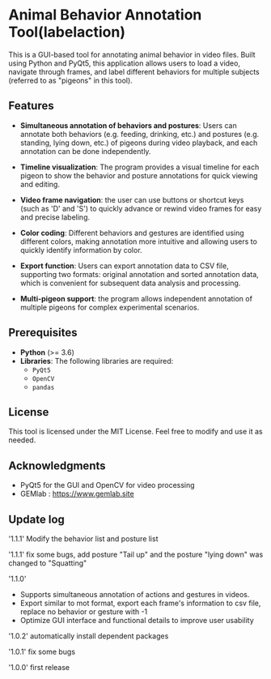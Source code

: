 # Animal Behavior Annotation Tool(labelaction)

This is a GUI-based tool for annotating animal behavior in video files. Built using Python and PyQt5, this application allows users to load a video, navigate through frames, and label different behaviors for multiple subjects (referred to as "pigeons" in this tool).

## Features

- **Simultaneous annotation of behaviors and postures**: Users can annotate both behaviors (e.g. feeding, drinking, etc.) and postures (e.g. standing, lying down, etc.) of pigeons during video playback, and each annotation can be done independently.
- **Timeline visualization**: The program provides a visual timeline for each pigeon to show the behavior and posture annotations for quick viewing and editing.

- **Video frame navigation**: the user can use buttons or shortcut keys (such as 'D' and 'S') to quickly advance or rewind video frames for easy and precise labeling.

- **Color coding**: Different behaviors and gestures are identified using different colors, making annotation more intuitive and allowing users to quickly identify information by color.

- **Export function**: Users can export annotation data to CSV file, supporting two formats: original annotation and sorted annotation data, which is convenient for subsequent data analysis and processing.

- **Multi-pigeon support**:  the program allows independent annotation of multiple pigeons for complex experimental scenarios.

## Prerequisites

- **Python** (>= 3.6)
- **Libraries**: The following libraries are required:
  - `PyQt5`
  - `OpenCV`
  - `pandas`

## License

This tool is licensed under the MIT License. Feel free to modify and use it as needed.

## Acknowledgments

- PyQt5 for the GUI and OpenCV for video processing
- GEMlab : https://www.gemlab.site

## Update log
'1.1.1' Modify the behavior list and posture list

'1.1.1' fix some bugs, add posture "Tail up" and the posture "lying down" was changed to "Squatting"

'1.1.0'    
- Supports simultaneous annotation of actions and gestures in videos.  
- Export similar to mot format, export each frame's information to csv file, replace no behavior or gesture with -1
- Optimize GUI interface and functional details to improve user usability

'1.0.2' automatically install dependent packages

'1.0.1' fix some bugs

'1.0.0' first release